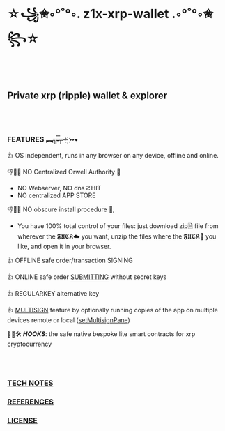 
# ☆꧁✬◦°˚°◦. z1x-xrp-wallet .◦°˚°◦✬꧂☆

<br/><br/>
## Private xrp (ripple) wallet & explorer<br/>

<br/><br/>
### FEATURES ︻╦̵̵̿╤─ ҉~•

👍 OS independent, runs in any browser on any device, offline and online.<br/>

👎🚫❌ NO Centralized Orwell Authority 💩<br/>
   -    NO Webserver, NO dns ƧΉIƬ 
   -    NO centralized APP STORE

👎🚫❌ NO obscure install procedure 💩, <br/>
   -   You have 100% total control of your files:
       just download zip🗎 file from wherever the 𝕱𝖀𝕮𝕶☁ you want, unzip the files where the 𝕱𝖀𝕮𝕶📂 you like, and open it in your browser.<br/>
       
👍 OFFLINE safe order/transaction SIGNING<br/>

👍 ONLINE safe order [SUBMITTING](https://github.com/f1f47a23/z1x-xrp-wallet/blob/main/docs/screenshot-Payment.jpg) without secret keys<br/>

👍 REGULARKEY alternative key<br/>

👍 [MULTISIGN](https://github.com/f1f47a23/z1x-xrp-wallet/blob/main/docs/z1x-wallet-multisig.jpg) feature by optionally running copies of the app on multiple devices remote or local ([setMultisignPane](https://github.com/f1f47a23/z1x-xrp-wallet/blob/main/docs/screenshot-SetMultisign.jpg))<br/>

🚧👷🛠️ ***HOOKS***: the safe native bespoke lite smart contracts for xrp cryptocurrency<br/>

<br/><br/>
### [TECH NOTES](https://github.com/f1f47a23/z1x-xrp-wallet/blob/main/docs/technotes.md)

### [REFERENCES](https://github.com/f1f47a23/AWESOME/blob/main/README.md)

### [LICENSE](https://github.com/f1f47a23/z1x-xrp-wallet/blob/main/LICENSE)







